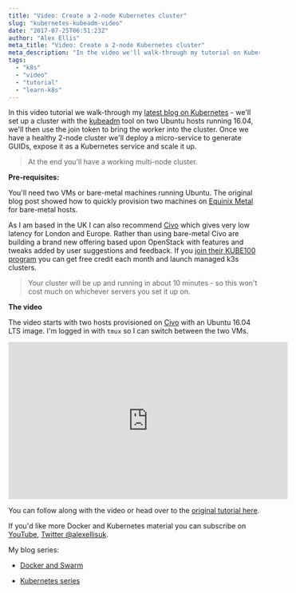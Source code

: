 ```yaml
---
title: "Video: Create a 2-node Kubernetes cluster"
slug: "kubernetes-kubeadm-video"
date: "2017-07-25T06:51:23Z"
author: "Alex Ellis"
meta_title: "Video: Create a 2-node Kubernetes cluster"
meta_description: "In the video we'll walk-through my tutorial on Kubernetes in 10 mins. At the end you'll have a working cluster across 2 nodes - so I'm ready when you are!"
tags:
  - "k8s"
  - "video"
  - "tutorial"
  - "learn-k8s"
---
```


In this video tutorial we walk-through my [latest blog on Kubernetes](https://blog.alexellis.io/kubernetes-in-10-minutes/) - we'll set up a cluster with the [kubeadm](https://kubernetes.io/docs/admin/kubeadm/) tool on two Ubuntu hosts running 16.04, we'll then use the join token to bring the worker into the cluster. Once we have a healthy 2-node cluster we'll deploy a micro-service to generate GUIDs, expose it as a Kubernetes service and scale it up.

> At the end you'll have a working multi-node cluster.

**Pre-requisites:**

You'll need two VMs or bare-metal machines running Ubuntu. The original blog post showed how to quickly provision two machines on [Equinix Metal](https://metal.equinix.com/) for bare-metal hosts.

As I am based in the UK I can also recommend [Civo](https://www.civo.com/?ref=0d595f) which gives very low latency for London and Europe. Rather than using bare-metal Civo are building a brand new offering based upon OpenStack with features and tweaks added by user suggestions and feedback. If you [join their KUBE100 program](https://www.civo.com/?ref=0d595f) you can get free credit each month and launch managed k3s clusters.

> Your cluster will be up and running in about 10 minutes - so this won't cost much on whichever servers you set it up on.

**The video**

The video starts with two hosts provisioned on [Civo](https://www.civo.com) with an Ubuntu 16.04 LTS image. I'm logged in with `tmux` so I can switch between the two VMs.

<iframe width="560" height="315" src="https://www.youtube.com/embed/6xJwQgDnMFE" frameborder="0" allowfullscreen></iframe>

You can follow along with the video or head over to the [original tutorial here](https://blog.alexellis.io/kubernetes-in-10-minutes/).

If you'd like more Docker and Kubernetes material you can subscribe on [YouTube](https://www.youtube.com/channel/UCJsK5Zbq0dyFZUBtMTHzxjQ), [Twitter @alexellisuk](https://twitter.com/alexellisuk).

My blog series:

* [Docker and Swarm](https://blog.alexellis.io/tag/docker)


* [Kubernetes series](https://blog.alexellis.io/tag/docker)
